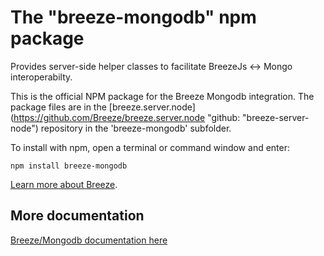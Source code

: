 # The "breeze-mongodb" npm package

Provides server-side helper classes to facilitate BreezeJs <-> Mongo interoperabilty.

This is the official NPM package for the Breeze Mongodb integration. The package files are in the [breeze.server.node](https://github.com/Breeze/breeze.server.node "github: "breeze-server-node") repository in the 'breeze-mongodb' subfolder.

To install with npm, open a terminal or command window and enter:

`npm install breeze-mongodb`

[Learn more about Breeze](http://breeze.github.io/doc-js/ "breezejs").

## More documentation

[Breeze/Mongodb documentation here](http://breeze.github.io/doc-node-mongodb/ "breeze-mongodb documentation")


